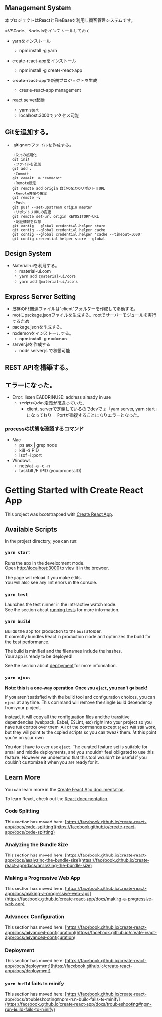 ## Management System
本プロジェクトはReactとFireBaseを利用し顧客管理システムです。

※VSCode、NodeJsをインストールしておく

- yarnをインストール
  - npm install -g yarn

- create-react-appをインストール
  - npm install -g create-react-app

- create-react-appで新規プロジェクトを生成
  - create-react-app management

- react server起動
  - yarn start
  - localhost:3000でアクセス可能

## Gitを追加する。
- .gitignoreファイルを作成する。

  ```
  ・Gitの初期化
  git init
  ・ファイルを追加
  git add .
  ・Commit
  git commit -m "comment"
  ・Remote設定
  git remote add origin 自分のGitのリポジトリURL
  ・Remote情報の確認
  git remote -v
  ・Push
  git push --set-upstream origin master
  ・リポジトリURLの変更
  git remote set-url origin REPOSITORY-URL
  ・認証情報を保存
  git config --global credential.helper store
  git config --global credential.helper cache
  git config --global credential.helper 'cache --timeout=3600'
  git config credential.helper store --global
  ```

## Design System
- Material-uiを利用する。
  - material-ui.com
  - `yarn add @material-ui/core`
  - `yarn add @material-ui/icons`

## Express Server Setting
- 既存のFE関連ファイルは"client"フォルダーを作成して移動する。
- rootにpackage.jsonファイルを生成する。rootでサーバーモジュールを実行するため
- package.jsonを作成する。
- nodemonをインストールする。
  - npm install -g nodemon
- server.jsを作成する
  - node server.js で稼働可能

## REST APIを構築する。


## エラーになった。
- Error: listen EADDRINUSE: address already in use
  - scriptsのdev定義が間違っていた。
    - client, serverで定義しているのでdevでは「yarn server, yarn start」になっており
    　Portが重複することになりエラーとなった。

### processの状態を確認するコマンド
- Mac
  - ps aux | grep node
  - kill -9 PID
  - lsof -i :port
- Windows
  - netstat -a -o -n
  - taskkill /F /PID (yourprocessID)


# Getting Started with Create React App

This project was bootstrapped with [Create React App](https://github.com/facebook/create-react-app).

## Available Scripts

In the project directory, you can run:

### `yarn start`

Runs the app in the development mode.\
Open [http://localhost:3000](http://localhost:3000) to view it in the browser.

The page will reload if you make edits.\
You will also see any lint errors in the console.

### `yarn test`

Launches the test runner in the interactive watch mode.\
See the section about [running tests](https://facebook.github.io/create-react-app/docs/running-tests) for more information.

### `yarn build`

Builds the app for production to the `build` folder.\
It correctly bundles React in production mode and optimizes the build for the best performance.

The build is minified and the filenames include the hashes.\
Your app is ready to be deployed!

See the section about [deployment](https://facebook.github.io/create-react-app/docs/deployment) for more information.

### `yarn eject`

**Note: this is a one-way operation. Once you `eject`, you can’t go back!**

If you aren’t satisfied with the build tool and configuration choices, you can `eject` at any time. This command will remove the single build dependency from your project.

Instead, it will copy all the configuration files and the transitive dependencies (webpack, Babel, ESLint, etc) right into your project so you have full control over them. All of the commands except `eject` will still work, but they will point to the copied scripts so you can tweak them. At this point you’re on your own.

You don’t have to ever use `eject`. The curated feature set is suitable for small and middle deployments, and you shouldn’t feel obligated to use this feature. However we understand that this tool wouldn’t be useful if you couldn’t customize it when you are ready for it.

## Learn More

You can learn more in the [Create React App documentation](https://facebook.github.io/create-react-app/docs/getting-started).

To learn React, check out the [React documentation](https://reactjs.org/).

### Code Splitting

This section has moved here: [https://facebook.github.io/create-react-app/docs/code-splitting](https://facebook.github.io/create-react-app/docs/code-splitting)

### Analyzing the Bundle Size

This section has moved here: [https://facebook.github.io/create-react-app/docs/analyzing-the-bundle-size](https://facebook.github.io/create-react-app/docs/analyzing-the-bundle-size)

### Making a Progressive Web App

This section has moved here: [https://facebook.github.io/create-react-app/docs/making-a-progressive-web-app](https://facebook.github.io/create-react-app/docs/making-a-progressive-web-app)

### Advanced Configuration

This section has moved here: [https://facebook.github.io/create-react-app/docs/advanced-configuration](https://facebook.github.io/create-react-app/docs/advanced-configuration)

### Deployment

This section has moved here: [https://facebook.github.io/create-react-app/docs/deployment](https://facebook.github.io/create-react-app/docs/deployment)

### `yarn build` fails to minify

This section has moved here: [https://facebook.github.io/create-react-app/docs/troubleshooting#npm-run-build-fails-to-minify](https://facebook.github.io/create-react-app/docs/troubleshooting#npm-run-build-fails-to-minify)

